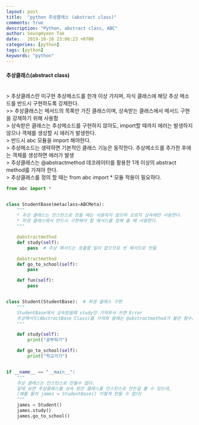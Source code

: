 ```yaml
---
layout: post
title:  "python 추상클래스 (abstract class)"
comments: true
description: "Python, abstract class, ABC"
author: SeungHyeon Tak
date:   2019-10-16 23:06:23 +0700
categories: [python]
tags: [python]
keywords: "python"
---
```

#### 추상클래스(abstract class)
<br>
> 추상클래스란 미구현 추상메소드를 한개 이상 가지며, 자식 클래스에 해당 추상 메소드를 반드시 구현하도록 강제한다. <br>
>> 추상클래스는 메서드의 목록만 가진 클래스이며, 상속받는 클래스에서 메서드 구현을 강제하기 위해 사용함 <br>
> 상속받은 클래스는 추상메소드를 구현하지 않아도, import할 때까지 에러는 발생하지 않으나 객체를 생성할 시 에러가 발생한다. <br>
> 반드시 abc 모듈을 import 해야한다. <br>
> 추상메소드는 생략하면 기본적인 클래스 기능은 동작한다. 추상메소드를 추가한 후에는 객체를 생성하면 에러가 발생 <br>
> 추상클래스는 @abstractmethod 데코레이터를 활용한 1개 이상의 abstract method를 가져야 한다.<br>
> 추상클래스를 정의 할 때는 from abc import * 모듈 적용이 필요하다.<br>

```python
from abc import *


class StudentBase(metaclass=ABCMeta):
    """
    * 추상 클래스는 인스턴스로 만들 때는 사용하지 않으며 오로지 상속에만 사용한다.
    * 파생 클래스에서 반드시 구현해야 할 메서드를 정해 줄 때 사용한다.
    """

    @abstractmethod
    def study(self):
        pass  # 추상 메서드는 호출할 일이 없으므로 빈 메서드로 만듦

    @abstractmethod
    def go_to_school(self):
        pass

    def fun(self):
        pass


class Student(StudentBase):  # 파생 클래스 구현
    """
    StudentBase에서 상속받을때 study만 가져와서 쓰면 Error
    추상메서드(AbstractBase Class)를 가져와 쓸때는 @abstractmethod가 붙은 함수는 모두 가져와서 써야함
    """

    def study(self):
        print("공부하기")

    def go_to_school(self):
        print("학교가기")


if __name__ == "__main__":
    """
    추상 클래스는 인스턴스로 만들수 없다.
    밑에 보면 추상클래스를 상속 받은 클래스를 인스턴스로 만든걸 볼 수 있는데,
    (예를 들어 james = StudentBase() 이렇게 만들 수 없다)
    """
    james = Student()
    james.study()
    james.go_to_school()

```
